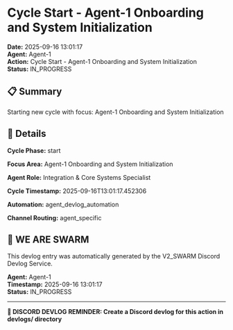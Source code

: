 # Cycle Start - Agent-1 Onboarding and System Initialization

**Date:** 2025-09-16 13:01:17  
**Agent:** Agent-1  
**Action:** Cycle Start - Agent-1 Onboarding and System Initialization  
**Status:** IN_PROGRESS

## 📋 Summary

Starting new cycle with focus: Agent-1 Onboarding and System Initialization

## 🎯 Details

**Cycle Phase:** start

**Focus Area:** Agent-1 Onboarding and System Initialization

**Agent Role:** Integration & Core Systems Specialist

**Cycle Timestamp:** 2025-09-16T13:01:17.452306

**Automation:** agent_devlog_automation

**Channel Routing:** agent_specific

## 🐝 WE ARE SWARM

This devlog entry was automatically generated by the V2_SWARM Discord Devlog Service.

**Agent:** Agent-1  
**Timestamp:** 2025-09-16 13:01:17  
**Status:** IN_PROGRESS

---

**📝 DISCORD DEVLOG REMINDER: Create a Discord devlog for this action in devlogs/ directory**
